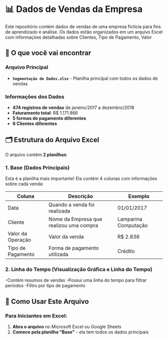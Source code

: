 # 📊 Dados de Vendas da Empresa

Este repositório contém dados de vendas de uma empresa fictícia para fins de aprendizado e análise. Os dados estão organizados em um arquivo Excel com informações detalhadas sobre Clientes, Tipo de Pagamento, Valor

## 📁 O que você vai encontrar

### Arquivo Principal
- **`Segmentação de Dados.xlsx`** - Planilha principal com todos os dados de vendas

### Informações dos Dados
- **474 registros de vendas** de janeiro/2017 a dezembro/2018
- **Faturamento total**: R$ 1.171.866
- **5 formas de pagamento diferentes**
- **6 Clientes diferentes**

## 🗂️ Estrutura do Arquivo Excel

O arquivo contém **2 planilhas**:

### 1. **Base** (Dados Principais)
Esta é a planilha mais importante! Ela contém 4 colunas com informações sobre cada venda:

| Coluna | Descrição | Exemplo |
|--------|-----------|---------|
| Data | Quando a venda foi realizada | 01/01/2017 |
| Cliente | Nome da Empresa que realizou uma compra | Lamparina Computação |
| Valor da Operação | Valor da venda | R$ 2.836 |
| Tipo de Pagamento | Forma de pagamento utilizada | Crédito |

### 2. **Linha do Tempo** (Visualização Gráfica e Linha do Tempo)
-Contém resumos de vendas
-Possui uma linha do tempo para filtrar períodos
-Filtro por tipo de pagamento



## 🚀 Como Usar Este Arquivo

### Para Iniciantes em Excel:

1. **Abra o arquivo** no Microsoft Excel ou Google Sheets
2. **Comece pela planilha "Base"** - ela tem todos os dados principais
